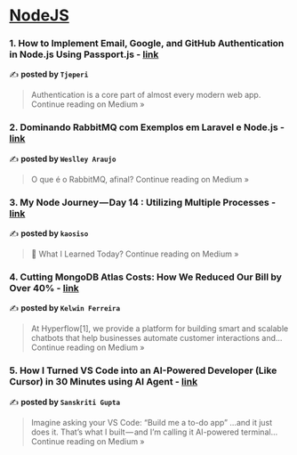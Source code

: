 
<h1><a href=https://medium.com/tag/nodejs/recommended target="_blank" rel="noopener noreferrer">NodeJS</a></h1>
<h3>1.  How to Implement Email, Google, and GitHub Authentication in Node.js Using Passport.js - <a href="https://medium.com/@tjeperi/how-to-implement-email-google-and-github-authentication-in-node-js-using-passport-js-9750279380c3?source=rss------nodejs-5" target="_blank" rel="noopener noreferrer">link</a></h3>

✍️ **posted by `Tjeperi`**

<blockquote>Authentication is a core part of almost every modern web app.
Continue reading on Medium »</blockquote>

<h3>2. Dominando RabbitMQ com Exemplos em Laravel e Node.js - <a href="https://medium.com/@weslleyaraujo/come%C3%A7ando-com-rabbitmq-laravel-e-node-um-guia-simples-e-pr%C3%A1tico-d34bed5ffe98?source=rss------nodejs-5" target="_blank" rel="noopener noreferrer">link</a></h3>

✍️ **posted by `Weslley Araujo`**

<blockquote>O que é o RabbitMQ, afinal?
Continue reading on Medium »</blockquote>

<h3>3. My Node Journey — Day 14 : Utilizing Multiple Processes - <a href="https://medium.com/@kaosisochukwum/my-node-journey-day-14-utilizing-multiple-processes-a2cac2fabf68?source=rss------nodejs-5" target="_blank" rel="noopener noreferrer">link</a></h3>

✍️ **posted by `kaosiso`**

<blockquote>🧠 What I Learned Today?
Continue reading on Medium »</blockquote>

<h3>4. Cutting MongoDB Atlas Costs: How We Reduced Our Bill by Over 40% - <a href="https://medium.com/@kelhike/cutting-mongodb-atlas-costs-how-we-reduced-our-bill-by-over-40-2036a3c4f2b9?source=rss------nodejs-5" target="_blank" rel="noopener noreferrer">link</a></h3>

✍️ **posted by `Kelwin Ferreira`**

<blockquote>At Hyperflow[1], we provide a platform for building smart and scalable chatbots that help businesses automate customer interactions and…
Continue reading on Medium »</blockquote>

<h3>5.  How I Turned VS Code into an AI-Powered Developer (Like Cursor) in 30 Minutes using AI Agent - <a href="https://medium.com/@sans.sg1701/how-i-turned-vs-code-into-an-ai-powered-developer-like-cursor-in-30-minutes-using-ai-agent-e7dfaf4023f6?source=rss------nodejs-5" target="_blank" rel="noopener noreferrer">link</a></h3>

✍️ **posted by `Sanskriti Gupta`**

<blockquote>Imagine asking your VS Code: “Build me a to-do app” …and it just does it. That’s what I built — and I’m calling it AI-powered terminal…
Continue reading on Medium »</blockquote>

